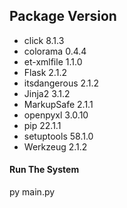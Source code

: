 ## Package      Version
- click        8.1.3
- colorama     0.4.4
- et-xmlfile   1.1.0
- Flask        2.1.2
- itsdangerous 2.1.2
- Jinja2       3.1.2
- MarkupSafe   2.1.1
- openpyxl     3.0.10
- pip          22.1.1
- setuptools   58.1.0
- Werkzeug     2.1.2

#### Run The System

py main.py


